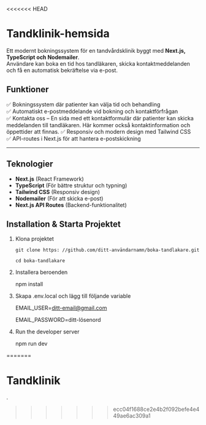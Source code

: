 <<<<<<< HEAD
# Tandklinik-hemsida

Ett modernt bokningssystem för en tandvårdsklinik byggt med **Next.js, TypeScript och Nodemailer**.  
Användare kan boka en tid hos tandläkaren, skicka kontaktmeddelanden och få en automatisk bekräftelse via e-post.

##  Funktioner
✅ Bokningssystem där patienter kan välja tid och behandling  
✅ Automatiskt e-postmeddelande vid bokning och kontaktförfrågan  
✅ Kontakta oss – En sida med ett kontaktformulär där patienter kan 
skicka meddelanden till tandläkaren. Här kommer också kontaktinformation 
och öppettider att finnas. 
✅ Responsiv och modern design med Tailwind CSS  
✅ API-routes i Next.js för att hantera e-postskickning  

---

##  Teknologier
- **Next.js** (React Framework)
- **TypeScript** (För bättre struktur och typning)
- **Tailwind CSS** (Responsiv design)
- **Nodemailer** (För att skicka e-post)
- **Next.js API Routes** (Backend-funktionalitet)

##  Installation & Starta Projektet

 1. Klona projektet

        git clone https: //github.com/ditt-användarnamn/boka-tandlakare.git
    
        cd boka-tandlakare

3. Installera beroenden

   npm install
   
4. Skapa .env.local och lägg till följande variable

   EMAIL_USER=ditt-email@gmail.com
   
   EMAIL_PASSWORD=ditt-lösenord

6. Run the developer server
   
   npm run dev

=======
# Tandklinik
.
>>>>>>> ecc04f1688ce2e4b2f092befe4e449ae6ac309a1
